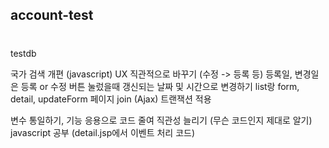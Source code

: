## account-test

#
testdb

국가 검색 개편 (javascript)
UX 직관적으로 바꾸기 (수정 -> 등록 등)
등록일, 변경일은 등록 or 수정 버튼 눌렀을때 갱신되는 날짜 및 시간으로 변경하기
list랑 form, detail, updateForm 페이지 join (Ajax)
트랜잭션 적용

변수 통일하기, 기능 응용으로 코드 줄여 직관성 늘리기 (무슨 코드인지 제대로 알기)
javascript 공부 (detail.jsp에서 이벤트 처리 코드)
